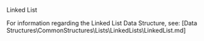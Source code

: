 Linked List

For information regarding the Linked List Data Structure, see:
[Data Structures\CommonStructures\Lists\LinkedLists\LinkedList.md]
